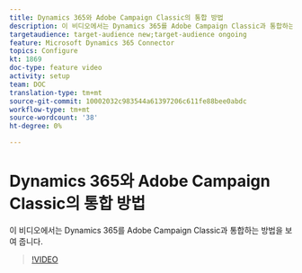 ```yaml
---
title: Dynamics 365와 Adobe Campaign Classic의 통합 방법
description: 이 비디오에서는 Dynamics 365를 Adobe Campaign Classic과 통합하는 방법을 보여 줍니다.
targetaudience: target-audience new;target-audience ongoing
feature: Microsoft Dynamics 365 Connector
topics: Configure
kt: 1869
doc-type: feature video
activity: setup
team: DOC
translation-type: tm+mt
source-git-commit: 10002032c983544a61397206c611fe88bee0abdc
workflow-type: tm+mt
source-wordcount: '38'
ht-degree: 0%

---
```



# Dynamics 365와 Adobe Campaign Classic의 통합 방법

이 비디오에서는 Dynamics 365를 Adobe Campaign Classic과 통합하는 방법을 보여 줍니다.

>[!VIDEO](https://video.tv.adobe.com/v/23837?quality=12)
